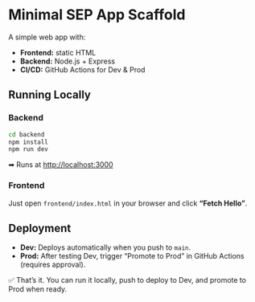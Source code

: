 # Minimal SEP App Scaffold  

A simple web app with:  
- **Frontend:** static HTML  
- **Backend:** Node.js + Express  
- **CI/CD:** GitHub Actions for Dev & Prod  

## Running Locally  

### Backend  
```bash
cd backend
npm install
npm run dev
```
➡ Runs at [http://localhost:3000](http://localhost:3000)  

### Frontend  
Just open `frontend/index.html` in your browser and click **“Fetch Hello”**.  

## Deployment  

- **Dev:** Deploys automatically when you push to `main`.  
- **Prod:** After testing Dev, trigger “Promote to Prod” in GitHub Actions (requires approval).  

✅ That’s it. You can run it locally, push to deploy to Dev, and promote to Prod when ready.  
